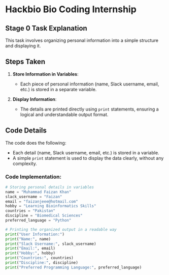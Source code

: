 # Hackbio Bio Coding Internship

## Stage 0 Task Explanation

This task involves organizing personal information into a simple structure and displaying it.

## Steps Taken

1. **Store Information in Variables**:
   - Each piece of personal information (name, Slack username, email, etc.) is stored in a separate variable.

2. **Display Information**:
   - The details are printed directly using `print` statements, ensuring a logical and understandable output format.

## Code Details

The code does the following:
- Each detail (name, Slack username, email, etc.) is stored in a variable.
- A simple `print` statement is used to display the data clearly, without any complexity.

### Code Implementation:

```python
# Storing personal details in variables
name = "Muhammad Faizan Khan"
slack_username = "Faizan"
email = "faizanjeee@hotmail.com"
hobby = "Learning Bioinformatics Skills"
countries = "Pakistan"
discipline = "Biomedical Sciences"
preferred_language = "Python"

# Printing the organized output in a readable way
print("User Information:")
print("Name:", name)
print("Slack Username:", slack_username)
print("Email:", email)
print("Hobby:", hobby)
print("Countries:", countries)
print("Discipline:", discipline)
print("Preferred Programming Language:", preferred_language)
